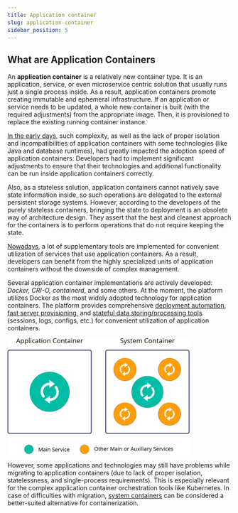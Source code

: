 ```yaml
---
title: Application container
slug: application-container
sidebar_position: 5
---
```


## What are Application Containers

An **application container** is a relatively new container type. It is an application, service, or even microservice centric solution that usually runs just a single process inside. As a result, application containers promote creating immutable and ephemeral infrastructure. If an application or service needs to be updated, a whole new container is built (with the required adjustments) from the appropriate image. Then, it is provisioned to replace the existing running container instance.

<u>In the early days</u>, such complexity, as well as the lack of proper isolation and incompatibilities of application containers with some technologies (like Java and database runtimes), had greatly impacted the adoption speed of application containers. Developers had to implement significant adjustments to ensure that their technologies and additional functionality can be run inside application containers correctly.

Also, as a stateless solution, application containers cannot natively save state information inside, so such operations are delegated to the external persistent storage systems. However, according to the developers of the purely stateless containers, bringing the state to deployment is an obsolete way of architecture design. They assert that the best and cleanest approach for the containers is to perform operations that do not require keeping the state.

<u>Nowadays</u>, a lot of supplementary tools are implemented for convenient utilization of services that use application containers. As a result, developers can benefit from the highly specialized units of application containers without the downside of complex management.

Several application container implementations are actively developed: _Docker, CRI-O, containerd_, and some others. At the moment, the platform utilizes Docker as the most widely adopted technology for application containers. The platform provides comprehensive [deployment automation](/docs/Container/Container%20Types), [fast server provisioning](/docs/Container/Container%20Deployment/Custom%20Containers%20Deployment), and [stateful data storing/processing tools](/docs/Container/Container%20Configuration/Volumes) (sessions, logs, configs, etc.) for convenient utilization of application containers.

<div style={{
    display:'flex',
    justifyContent: 'center',
    margin: '0 0 1rem 0'
}}>

![Locale Dropdown](./img/ApplicationContainer/services-in-application-and-system-containers.png)

</div>

However, some applications and technologies may still have problems while migrating to application containers (due to lack of proper isolation, statelessness, and single-process requirements). This is especially relevant for the complex application container orchestration tools like Kubernetes. In case of difficulties with migration, [system containers](/docs/PlatformOverview/System%20Container) can be considered a better-suited alternative for containerization.
